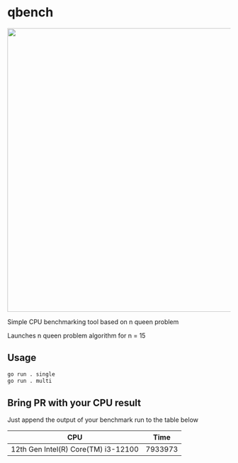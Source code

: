 # qbench

<img src="https://i.imgur.com/zvZtcNh.jpg" width="640">

Simple CPU benchmarking tool based on n queen problem

Launches n queen problem algorithm for n = 15

## Usage

```bash
go run . single
go run . multi
```

## Bring PR with your CPU result

Just append the output of your benchmark run to the table below

|CPU|Time|
|-|-|
|12th Gen Intel(R) Core(TM) i3-12100|7933973|

